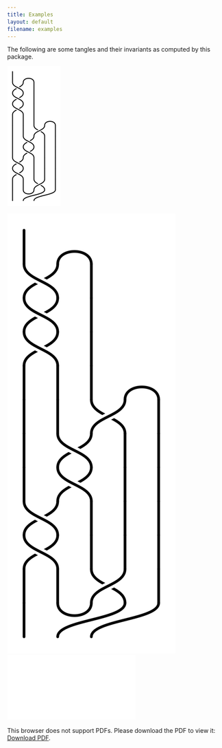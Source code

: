 ```yaml
---
title: Examples
layout: default
filename: examples
---
```


The following are some tangles and their invariants as computed by this package. 

[ ![](smalltest.png) ](test.png)

<div class="thumbnail1"><img src="test.png"></div>

<object data="test.pdf" type="application/pdf" width="750px" height="750px">
    <embed src="test.pdf" type="application/pdf">
        <p>This browser does not support PDFs. Please download the PDF to view it: <a href="test.pdf">Download PDF</a>.</p>
    </embed>
</object>

